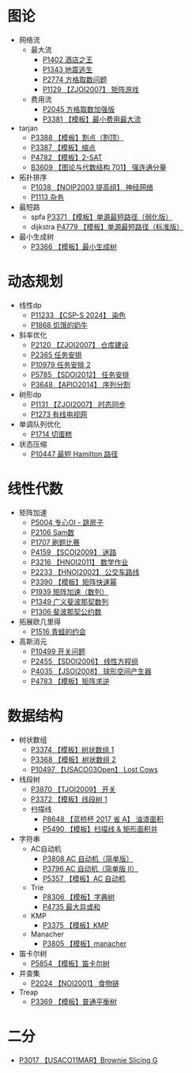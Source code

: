 # 图论

- 网络流
  - 最大流
    - [P1402 酒店之王](https://www.luogu.com.cn/problem/P1402)
    - [P1343 地震逃生](https://www.luogu.com.cn/problem/P1343)
    - [P2774 方格取数问题](https://www.luogu.com.cn/problem/P2774)
    - [P1129 【ZJOI2007】 矩阵游戏](https://www.luogu.com.cn/problem/P1129)
  - 费用流
    - [P2045 方格取数加强版](https://www.luogu.com.cn/problem/P2045)
    - [P3381 【模板】最小费用最大流](https://www.luogu.com.cn/problem/P3381)
- tarjan
  - [P3388 【模板】割点（割顶）](https://www.luogu.com.cn/problem/P3388)
  - [P3387 【模板】缩点](https://www.luogu.com.cn/problem/P3387)
  - [P4782 【模板】2-SAT](https://www.luogu.com.cn/problem/P4782)
  - [B3609 【图论与代数结构 701】 强连通分量](https://www.luogu.com.cn/problem/B3609)
- 拓扑排序
  - [P1038 【NOIP2003 提高组】 神经网络](https://www.luogu.com.cn/problem/P1038)
  - [P1113 杂务](https://www.luogu.com.cn/problem/P1113)
- 最短路
  - spfa [P3371 【模板】单源最短路径（弱化版）](https://www.luogu.com.cn/problem/P3371)
  - dijkstra [P4779 【模板】单源最短路径（标准版）](https://www.luogu.com.cn/problem/P4779)
- 最小生成树
  - [P3366 【模板】最小生成树](https://www.luogu.com.cn/problem/P3366)

# 动态规划

- 线性dp
  - [P11233 【CSP-S 2024】 染色](https://www.luogu.com.cn/problem/P11233)
  - [P1868 饥饿的奶牛](https://www.luogu.com.cn/problem/P1868)
- 斜率优化
  - [P2120 【ZJOI2007】 仓库建设](https://www.luogu.com.cn/problem/P2120)
  - [P2365 任务安排](https://www.luogu.com.cn/problem/P2365)
  - [P10979 任务安排 2](https://www.luogu.com.cn/problem/P10979)
  - [P5785 【SDOI2012】 任务安排](https://www.luogu.com.cn/problem/P5785)
  - [P3648 【APIO2014】 序列分割](https://www.luogu.com.cn/problem/P3648)
- 树形dp
  - [P1131 【ZJOI2007】 时态同步](https://www.luogu.com.cn/problem/P1131)
  - [P1273 有线电视网](https://www.luogu.com.cn/problem/P1273)
- 单调队列优化
  - [P1714 切蛋糕](https://www.luogu.com.cn/problem/P1714)
- 状态压缩
  - [P10447 最短 Hamilton 路径](https://www.luogu.com.cn/problem/P10447)

# 线性代数

- 矩阵加速
  - [P5004 专心OI - 跳房子](https://www.luogu.com.cn/problem/P5004)
  - [P2106 Sam数](https://www.luogu.com.cn/problem/P2106)
  - [P1707 刷题比赛](https://www.luogu.com.cn/problem/P1707)
  - [P4159 【SCOI2009】 迷路](https://www.luogu.com.cn/problem/P4159)
  - [P3216 【HNOI2011】 数学作业](https://www.luogu.com.cn/problem/P3216)
  - [P2233 【HNOI2002】 公交车路线](https://www.luogu.com.cn/problem/P2233)
  - [P3390 【模板】矩阵快速幂](https://www.luogu.com.cn/problem/P3390)
  - [P1939 矩阵加速（数列）](https://www.luogu.com.cn/problem/P1939)
  - [P1349 广义斐波那契数列](https://www.luogu.com.cn/problem/P1349)
  - [P1306 斐波那契公约数](https://www.luogu.com.cn/problem/P1306)
- 拓展欧几里得
  - [P1516 青蛙的约会](https://www.luogu.com.cn/problem/P1516)
- 高斯消元
  - [P10499 开关问题](https://www.luogu.com.cn/problem/P10499)
  - [P2455 【SDOI2006】 线性方程组](https://www.luogu.com.cn/problem/P2455)
  - [P4035 【JSOI2008】 球形空间产生器](https://www.luogu.com.cn/problem/P4035)
  - [P4783 【模板】矩阵求逆](https://www.luogu.com.cn/problem/P4783)

# 数据结构

- 树状数组
  - [P3374 【模板】树状数组 1](https://www.luogu.com.cn/problem/P3374)
  - [P3368 【模板】树状数组 2](https://www.luogu.com.cn/problem/P3368)
  - [P10497 【USACO03Open】 Lost Cows](https://www.luogu.com.cn/problem/P10497)
- 线段树
  - [P3870 【TJOI2009】 开关](https://www.luogu.com.cn/problem/P3870)
  - [P3372 【模板】线段树 1](https://www.luogu.com.cn/problem/P3372)
  - 扫描线
    - [P8648 【蓝桥杯 2017 省 A】 油漆面积](https://www.luogu.com.cn/problem/P8648)
    - [P5490 【模板】扫描线 &amp; 矩形面积并](https://www.luogu.com.cn/problem/P5490)
- 字符串
  - AC自动机
    - [P3808 AC 自动机（简单版）](https://www.luogu.com.cn/problem/P3808)
    - [P3796 AC 自动机（简单版 II）](https://www.luogu.com.cn/problem/P3796)
    - [P5357 【模板】AC 自动机](https://www.luogu.com.cn/problem/P5357)
  - Trie
    - [P8306 【模板】字典树](https://www.luogu.com.cn/problem/P8306)
    - [P4735 最大异或和](https://www.luogu.com.cn/problem/P4735)
  - KMP
    - [P3375 【模板】KMP](https://www.luogu.com.cn/problem/P3375)
  - Manacher
    - [P3805 【模板】manacher](https://www.luogu.com.cn/problem/P3805)
- 笛卡尔树
  - [P5854 【模板】笛卡尔树](https://www.luogu.com.cn/problem/P5854)
- 并查集
  - [P2024 【NOI2001】 食物链](https://www.luogu.com.cn/problem/P2024)
- Treap
  - [P3369 【模板】普通平衡树](https://www.luogu.com.cn/problem/P3369)

# 二分

- [P3017 【USACO11MAR】Brownie Slicing G](https://www.luogu.com.cn/problem/P3017)
